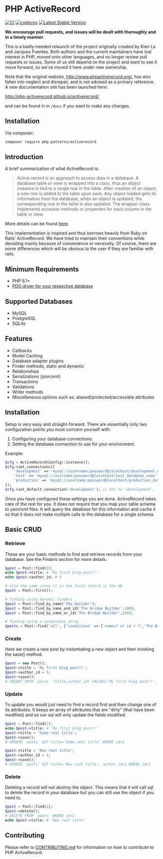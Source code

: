 # PHP ActiveRecord
[![CI](https://github.com/php-activerecord/activerecord/actions/workflows/test.yml/badge.svg?branch=master)](https://github.com/php-activerecord/activerecord/actions/workflows/test.yml)
[![codecov](https://codecov.io/github/php-activerecord/activerecord/graph/badge.svg?token=IJBKNRHVOC)](https://codecov.io/github/php-activerecord/activerecord)
[![Latest Stable Version](https://poser.pugx.org/php-patterns/activerecord/version)](https://packagist.org/packages/php-patterns/activerecord)

**We encourage pull requests, and issues will be dealt with thoroughly and in a timely manner.**

This is a badly-needed relaunch of the project originally created by Kien La and Jacques Fuentes. Both authors and the current maintainers have lost interest in PHP, moved onto other languages, and no longer review pull requests or issues. Some of us still depend on the project and want to see it move forward, so we've moved it here under new ownership. 

Note that the original website, <http://www.phpactiverecord.org/>, has also fallen into neglect and disrepair, and is not 
 advised as a primary reference. A new documentation site has been launched here: 
 
http://php-activerecord.github.io/activerecord/

and can be found in in `/docs` if you want to make any changes.

## Installation

Via composer:

```sh
composer require php-patterns/activerecord
```

## Introduction ##
A brief summarization of what ActiveRecord is:

> Active record is an approach to access data in a database. A database table or view is wrapped into a class,
> thus an object instance is tied to a single row in the table. After creation of an object, a new row is added to
> the table upon save. Any object loaded gets its information from the database; when an object is updated, the
> corresponding row in the table is also updated. The wrapper class implements accessor methods or properties for
> each column in the table or view.

More details can be found [here](http://en.wikipedia.org/wiki/Active_record_pattern).

This implementation is inspired and thus borrows heavily from Ruby on Rails' ActiveRecord.
We have tried to maintain their conventions while deviating mainly because of convenience or necessity.
Of course, there are some differences which will be obvious to the user if they are familiar with rails.

## Minimum Requirements ##

- PHP 8.1+
- [PDO driver for your respective database](https://www.php.net/manual/en/pdo.installation.php)

## Supported Databases ##

- MySQL
- PostgreSQL
- SQLite

## Features ##

- Callbacks
- Model Caching
- Database adapter plugins
- Finder methods, static and dynamic
- Relationships
- Serializations (json/xml)
- Transactions
- Validations
- Writer methods
- Miscellaneous options such as: aliased/protected/accessible attributes

## Installation ##

Setup is very easy and straight-forward. There are essentially only two configuration points you must concern yourself with:

1. Configuring your database connections.
2. Setting the database connection to use for your environment.

Example:

```php
$cfg = ActiveRecord\Config::instance();
$cfg->set_connections([
    'development' => 'mysql://username:password@localhost/development_database_name',
    'test' => 'mysql://username:password@localhost/test_database_name',
    'production' => 'mysql://username:password@localhost/production_database_name'
]);
$cfg->set_default_connection('development'); // Set to 'development', 'test', or 'production'. 'development' is default
```

Once you have configured these settings you are done. ActiveRecord takes care of the rest for you.
It does not require that you map your table schema to yaml/xml files. It will query the database for this information and
cache it so that it does not make multiple calls to the database for a single schema.

## Basic CRUD ##

### Retrieve ###
These are your basic methods to find and retrieve records from your database.
See the *Finders* section for more details.

```php
$post = Post::find(1);
echo $post->title; # 'My first blog post!!'
echo $post->author_id; # 5

# also the same since it is the first record in the db
$post = Post::first();

# finding using dynamic finders
$post = Post::find_by_name('The Decider');
$post = Post::find_by_name_and_id('The Bridge Builder',100);
$post = Post::find_by_name_or_id('The Bridge Builder',100);

# finding using a conditions array
$posts = Post::find('all', ['conditions' => ['name=? or id > ?','The Bridge Builder',100]]);
```

### Create ###
Here we create a new post by instantiating a new object and then invoking the save() method.

```php
$post = new Post();
$post->title = 'My first blog post!!';
$post->author_id = 5;
$post->save();
# INSERT INTO `posts` (title,author_id) VALUES('My first blog post!!', 5)
```

### Update ###
To update you would just need to find a record first and then change one of its attributes.
It keeps an array of attributes that are "dirty" (that have been modified) and so our
sql will only update the fields modified.

```php
$post = Post::find(1);
echo $post->title; # 'My first blog post!!'
$post->title = 'Some real title';
$post->save();
# UPDATE `posts` SET title='Some real title' WHERE id=1

$post->title = 'New real title';
$post->author_id = 1;
$post->save();
# UPDATE `posts` SET title='New real title', author_id=1 WHERE id=1
```

### Delete ###
Deleting a record will not *destroy* the object. This means that it will call sql to delete
the record in your database but you can still use the object if you need to.

```php
$post = Post::find(1);
$post->delete();
# DELETE FROM `posts` WHERE id=1
echo $post->title; # 'New real title'
```

## Contributing ##

Please refer to [CONTRIBUTING.md](https://github.com/php-activerecord/activerecord/blob/master/CONTRIBUTING.md) for information on how to contribute to PHP ActiveRecord.

